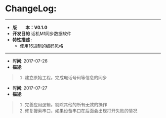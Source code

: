 # ChangeLog:
*****************************************************************************************
* **版　　本：V0.1.0**
* **开发目的** 话机M1同步数据软件
* **特性描述** :
	* 使用16进制的编码风格
*****************************************************************************************
* **时间**: 2017-07-26
* **描述**:
> 1. 建立原始工程，完成电话号码等信息的同步

* **时间**: 2017-07-27
* **描述**:
> 1. 完善应用逻辑，剔除其他的所有无效的操作
> 2. 修复搜索串口，如果设备串口在后面会出现打开失败的情况